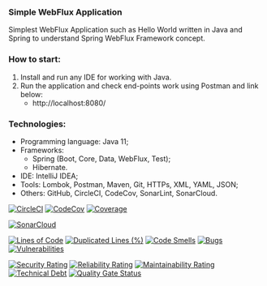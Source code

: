 ### Simple WebFlux Application
Simplest WebFlux Application such as Hello World written in Java and Spring to understand Spring WebFlux Framework concept.



### How to start:
1. Install and run any IDE for working with Java.
2. Run the application and check end-points work using Postman and link below:
   - http://localhost:8080/



### Technologies:
- Programming language: Java 11;
- Frameworks:
  - Spring (Boot, Core, Data, WebFlux, Test);
  - Hibernate.
- IDE: IntelliJ IDEA;
- Tools: Lombok, Postman, Maven, Git, HTTPs, XML, YAML, JSON;
- Others: GitHub, CircleCI, CodeCov, SonarLint, SonarCloud.

[![CircleCI](https://circleci.com/gh/Crazy-pro/simple-webflux-app.svg?style=svg)](https://app.circleci.com/gh/Crazy-pro/simple-webflux-app)
[![CodeCov](https://codecov.io/gh/Crazy-pro/simple-webflux-app/branch/master/graph/badge.svg)](https://codecov.io/gh/Crazy-pro/simple-webflux-app)
[![Coverage](https://sonarcloud.io/api/project_badges/measure?project=Crazy-pro_simple-webflux-app&metric=coverage)](https://sonarcloud.io/summary/new_code?id=Crazy-pro_simple-webflux-app)

[![SonarCloud](https://sonarcloud.io/images/project_badges/sonarcloud-black.svg)](https://sonarcloud.io/summary/new_code?id=Crazy-pro_simple-webflux-app)

[![Lines of Code](https://sonarcloud.io/api/project_badges/measure?project=Crazy-pro_simple-webflux-app&metric=ncloc)](https://sonarcloud.io/summary/new_code?id=Crazy-pro_simple-webflux-app)
[![Duplicated Lines (%)](https://sonarcloud.io/api/project_badges/measure?project=Crazy-pro_simple-webflux-app&metric=duplicated_lines_density)](https://sonarcloud.io/summary/new_code?id=Crazy-pro_simple-webflux-app)
[![Code Smells](https://sonarcloud.io/api/project_badges/measure?project=Crazy-pro_simple-webflux-app&metric=code_smells)](https://sonarcloud.io/summary/new_code?id=Crazy-pro_simple-webflux-app)
[![Bugs](https://sonarcloud.io/api/project_badges/measure?project=Crazy-pro_simple-webflux-app&metric=bugs)](https://sonarcloud.io/summary/new_code?id=Crazy-pro_simple-webflux-app)
[![Vulnerabilities](https://sonarcloud.io/api/project_badges/measure?project=Crazy-pro_simple-webflux-app&metric=vulnerabilities)](https://sonarcloud.io/summary/new_code?id=Crazy-pro_simple-webflux-app)

[![Security Rating](https://sonarcloud.io/api/project_badges/measure?project=Crazy-pro_simple-webflux-app&metric=security_rating)](https://sonarcloud.io/summary/new_code?id=Crazy-pro_simple-webflux-app)
[![Reliability Rating](https://sonarcloud.io/api/project_badges/measure?project=Crazy-pro_simple-webflux-app&metric=reliability_rating)](https://sonarcloud.io/summary/new_code?id=Crazy-pro_simple-webflux-app)
[![Maintainability Rating](https://sonarcloud.io/api/project_badges/measure?project=Crazy-pro_simple-webflux-app&metric=sqale_rating)](https://sonarcloud.io/summary/new_code?id=Crazy-pro_simple-webflux-app)
[![Technical Debt](https://sonarcloud.io/api/project_badges/measure?project=Crazy-pro_simple-webflux-app&metric=sqale_index)](https://sonarcloud.io/summary/new_code?id=Crazy-pro_simple-webflux-app)
[![Quality Gate Status](https://sonarcloud.io/api/project_badges/measure?project=Crazy-pro_simple-webflux-app&metric=alert_status)](https://sonarcloud.io/summary/new_code?id=Crazy-pro_simple-webflux-app)
